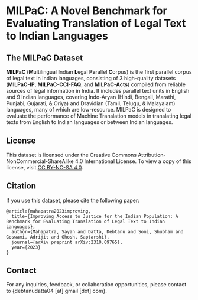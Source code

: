 # MILPaC: A Novel Benchmark for Evaluating Translation of Legal Text to Indian Languages

## The MILPaC Dataset 
<b> MILPaC </b> (**M**ultilingual **I**ndian **L**egal **Pa**rallel **C**orpus) is the first parallel corpus of legal text in Indian languages, consisting of 3 high-quality datasets (**MILPaC-IP**, **MILPaC-CCI-FAQ**, and **MILPaC-Acts**) compiled from reliable sources of legal information in India. It includes parallel text units in English and 9 Indian languages, covering Indo-Aryan (Hindi, Bengali, Marathi, Punjabi, Gujarati, & Oriya) and Dravidian (Tamil, Telugu, & Malayalam) languages, many of which are low-resource. MILPaC is designed to evaluate the performance of Machine Translation models in translating legal texts from English to Indian languages or between Indian languages.


## License
This dataset is licensed under the Creative Commons Attribution-NonCommercial-ShareAlike 4.0 International License. To view a copy of this license, visit [CC BY-NC-SA 4.0](https://creativecommons.org/licenses/by-nc-sa/4.0/).

## Citation
If you use this dataset, please cite the following paper:
```
@article{mahapatra2023improving,
  title={Improving Access to Justice for the Indian Population: A Benchmark for Evaluating Translation of Legal Text to Indian Languages},
  author={Mahapatra, Sayan and Datta, Debtanu and Soni, Shubham and Goswami, Adrijit and Ghosh, Saptarshi},
  journal={arXiv preprint arXiv:2310.09765},
  year={2023}
}
```

## Contact
For any inquiries, feedback, or collaboration opportunities, please contact to {debtanudatta04 [at] gmail [dot] com}.

